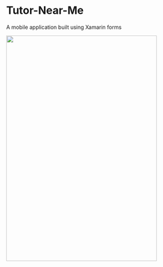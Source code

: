 # Tutor-Near-Me
A mobile application built using Xamarin forms

<img src="https://github.com/Nikhil-V-maker/Tutor-Near-Me/blob/master/Screenshots/Screenshot_20200908-194925.jpg" width="400px" height="600px">
